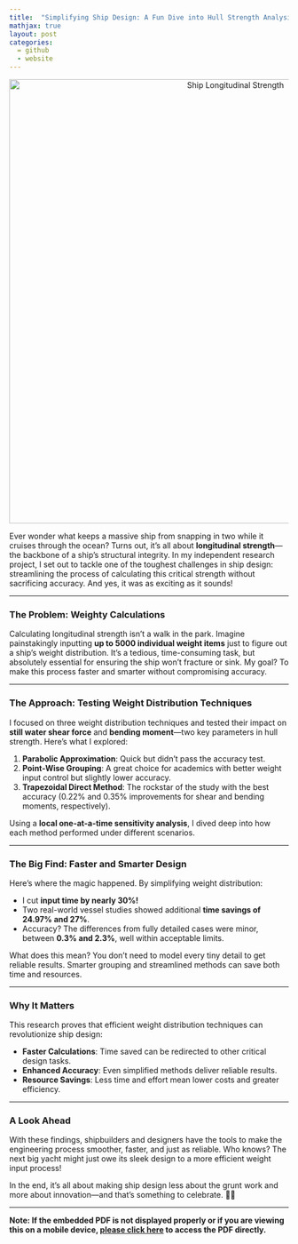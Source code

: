 ```yaml
---
title:  "Simplifying Ship Design: A Fun Dive into Hull Strength Analysis"
mathjax: true
layout: post
categories: 
  = github
  - website
---
```


<div style="text-align: center;">
  <img src="http://kodendaal.github.io/assets/ship_long_logo.png" alt="Ship Longitudinal Strength" style="width: 800px; height: auto;">
</div>

Ever wonder what keeps a massive ship from snapping in two while it cruises through the ocean? Turns out, it’s all about **longitudinal strength**—the backbone of a ship’s structural integrity. In my independent research project, I set out to tackle one of the toughest challenges in ship design: streamlining the process of calculating this critical strength without sacrificing accuracy. And yes, it was as exciting as it sounds!

---

### The Problem: Weighty Calculations

Calculating longitudinal strength isn’t a walk in the park. Imagine painstakingly inputting **up to 5000 individual weight items** just to figure out a ship’s weight distribution. It’s a tedious, time-consuming task, but absolutely essential for ensuring the ship won’t fracture or sink. My goal? To make this process faster and smarter without compromising accuracy.

---

### The Approach: Testing Weight Distribution Techniques

I focused on three weight distribution techniques and tested their impact on **still water shear force** and **bending moment**—two key parameters in hull strength. Here’s what I explored:
1. **Parabolic Approximation**: Quick but didn’t pass the accuracy test.
2. **Point-Wise Grouping**: A great choice for academics with better weight input control but slightly lower accuracy.
3. **Trapezoidal Direct Method**: The rockstar of the study with the best accuracy (0.22% and 0.35% improvements for shear and bending moments, respectively).

Using a **local one-at-a-time sensitivity analysis**, I dived deep into how each method performed under different scenarios.

---

### The Big Find: Faster and Smarter Design

Here’s where the magic happened. By simplifying weight distribution:
- I cut **input time by nearly 30%!**
- Two real-world vessel studies showed additional **time savings of 24.97% and 27%**.
- Accuracy? The differences from fully detailed cases were minor, between **0.3% and 2.3%**, well within acceptable limits.

What does this mean? You don’t need to model every tiny detail to get reliable results. Smarter grouping and streamlined methods can save both time and resources.

---

### Why It Matters

This research proves that efficient weight distribution techniques can revolutionize ship design:
- **Faster Calculations**: Time saved can be redirected to other critical design tasks.
- **Enhanced Accuracy**: Even simplified methods deliver reliable results.
- **Resource Savings**: Less time and effort mean lower costs and greater efficiency.

---

### A Look Ahead

With these findings, shipbuilders and designers have the tools to make the engineering process smoother, faster, and just as reliable. Who knows? The next big yacht might just owe its sleek design to a more efficient weight input process!

In the end, it’s all about making ship design less about the grunt work and more about innovation—and that’s something to celebrate. 🚢✨

---

**Note: If the embedded PDF is not displayed properly or if you are viewing this on a mobile device, <a href="https://kodendaal.github.io/assets/project_independent.pdf" target="_blank">please click here</a> to access the PDF directly.**

<div id="adobe-dc-view" style="width: 100%;"></div>
<script src="https://acrobatservices.adobe.com/view-sdk/viewer.js"></script>
<script type="text/javascript">
	document.addEventListener("adobe_dc_view_sdk.ready", function(){ 
		var adobeDCView = new AdobeDC.View({clientId: "39900242628d43fcb69e35da520d8db8", divId: "adobe-dc-view"});
		adobeDCView.previewFile({
			content:{location: {url: "https://kodendaal.github.io/assets/project_independent.pdf"}},
			metaData:{fileName: "project_independent.pdf"}
		}, {embedMode: "IN_LINE"});
	});
</script>
